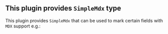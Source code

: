 ## This plugin provides `SimpleMdx` type

This plugin provides `SimpleMdx` that can be used to mark certain fields
with `MDX` support e.g.:

